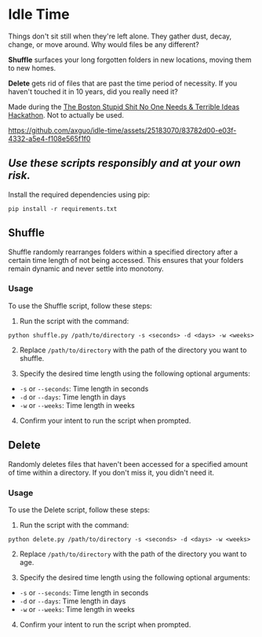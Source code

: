 # Idle Time

Things don't sit still when they're left alone. They gather dust, decay, change, or move around. Why would files be any different? 


**Shuffle** surfaces your long forgotten folders in new locations, moving them to new homes. 

**Delete** gets rid of files that are past the time period of necessity. If you haven't touched it in 10 years, did you really need it?


Made during the [The Boston Stupid Shit No One Needs & Terrible Ideas Hackathon](https://bostonstupidhackathon.com/). Not to actually be used.



https://github.com/axguo/idle-time/assets/25183070/83782d00-e03f-4332-a5e4-f108e565f1f0



## *Use these scripts responsibly and at your own risk.*


Install the required dependencies using pip:
```
pip install -r requirements.txt
```

## Shuffle

Shuffle randomly rearranges folders within a specified directory after a certain time length of not being accessed. This ensures that your folders remain dynamic and never settle into monotony.

### Usage
To use the Shuffle script, follow these steps:

1. Run the script with the command:

```
python shuffle.py /path/to/directory -s <seconds> -d <days> -w <weeks>
```


2. Replace `/path/to/directory` with the path of the directory you want to shuffle.

3. Specify the desired time length using the following optional arguments:
- `-s` or `--seconds`: Time length in seconds
- `-d` or `--days`: Time length in days
- `-w` or `--weeks`: Time length in weeks

4. Confirm your intent to run the script when prompted.

## Delete

Randomly deletes files that haven't been accessed for a specified amount of time within a directory. If you don't miss it, you didn't need it.

### Usage

To use the Delete script, follow these steps:

1. Run the script with the command:

```
python delete.py /path/to/directory -s <seconds> -d <days> -w <weeks>
```


2. Replace `/path/to/directory` with the path of the directory you want to age.

3. Specify the desired time length using the following optional arguments:
- `-s` or `--seconds`: Time length in seconds
- `-d` or `--days`: Time length in days
- `-w` or `--weeks`: Time length in weeks

4. Confirm your intent to run the script when prompted.


